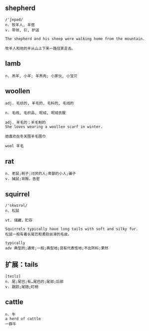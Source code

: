 ## shepherd
```
/'ʃepəd/
n. 牧羊人, 羊倌
v. 带领, 引, 护送

The shepherd and his sheep were walking home from the mountain.

牧羊人和他的羊从山上下来一路往家走去。
```
## lamb
```
n. 羔羊, 小羊; 羊羔肉; 小家伙, 小宝贝
```

## woollen
```
adj. 毛纺的, 羊毛的, 毛料的, 毛线的

n. 毛线, 毛织品, 呢绒, 呢绒衣服

adj. 羊毛的；羊毛制的
She loves wearing a woollen scarf in winter.

她喜欢在冬天围羊毛围巾

wool 羊毛
```

## rat
```
n. 老鼠;耗子;讨厌的人;卑鄙的小人;骗子
v. 捕鼠;背叛，告密
```

## squirrel
```
/'skwɪrəl/
n. 松鼠

vt. 储藏，贮存

Squirrels typically have long tails with soft and silky fur.
松鼠一般有着长尾巴和柔软丝滑的毛皮。

typically
adv 典型的;通常;一般;典型地;具有代表性地;不出所料;果然
```

## 扩展：tails
```
[teɪlz]
n. 尾;尾巴;有…尾巴的;尾部;后部
v. 跟踪;尾随;盯梢
```
## cattle
```
n. 牛
a herd of cattle
一群牛
```